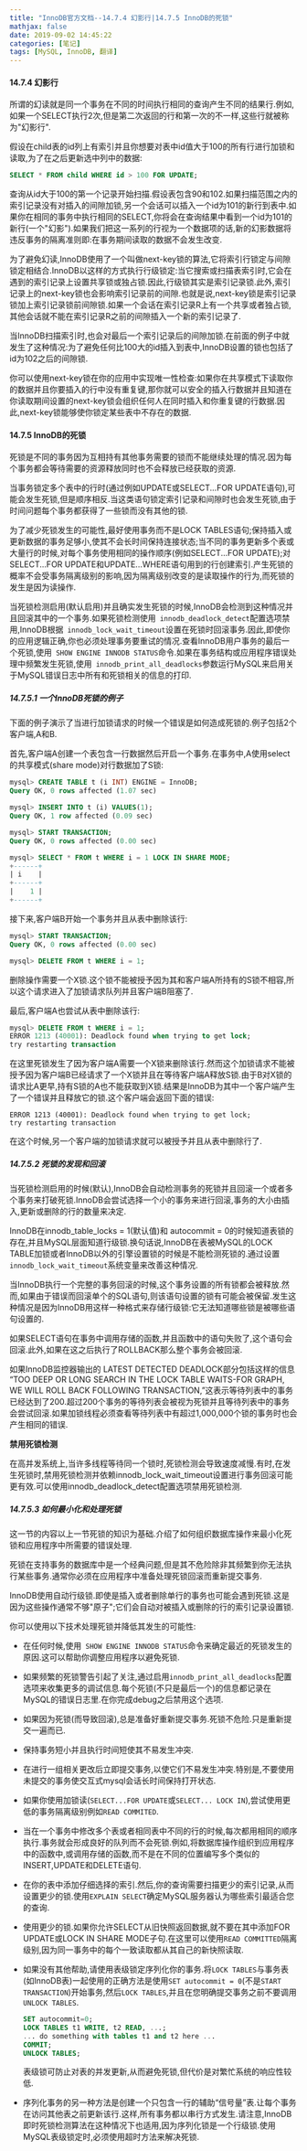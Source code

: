 ```yaml
---
title: "InnoDB官方文档--14.7.4 幻影行|14.7.5 InnoDB的死锁"
mathjax: false
date: 2019-09-02 14:45:22
categories: [笔记]
tags: [MySQL, InnoDB, 翻译]
---
```

#### 14.7.4 幻影行
所谓的幻读就是同一个事务在不同的时间执行相同的查询产生不同的结果行.例如,如果一个SELECT执行2次,但是第二次返回的行和第一次的不一样,这些行就被称为"幻影行".

假设在child表的id列上有索引并且你想要对表中id值大于100的所有行进行加锁和读取,为了在之后更新选中列中的数据:
```sql
SELECT * FROM child WHERE id > 100 FOR UPDATE;
```
查询从id大于100的第一个记录开始扫描.假设表包含90和102.如果扫描范围之内的索引记录没有对插入的间隙加锁,另一个会话可以插入一个id为101的新行到表中.如果你在相同的事务中执行相同的SELECT,你将会在查询结果中看到一个id为101的新行(一个"幻影").如果我们把这一系列的行视为一个数据项的话,新的幻影数据将违反事务的隔离准则即:在事务期间读取的数据不会发生改变.

为了避免幻读,InnoDB使用了一个叫做next-key锁的算法,它将索引行锁定与间隙锁定相结合.InnoDB以这样的方式执行行级锁定:当它搜索或扫描表索引时,它会在遇到的索引记录上设置共享锁或独占锁.因此,行级锁其实是索引记录锁.此外,索引记录上的next-key锁也会影响索引记录前的间隙.也就是说,next-key锁是索引记录锁加上索引记录锁前间隙锁.如果一个会话在索引记录R上有一个共享或者独占锁,其他会话就不能在索引记录R之前的间隙插入一个新的索引记录了.

当InnoDB扫描索引时,也会对最后一个索引记录后的间隙加锁.在前面的例子中就发生了这种情况:为了避免任何比100大的id插入到表中,InnoDB设置的锁也包括了id为102之后的间隙锁.

你可以使用next-key锁在你的应用中实现唯一性检查:如果你在共享模式下读取你的数据并且你要插入的行中没有重复键,那你就可以安全的插入行数据并且知道在你读取期间设置的next-key锁会组织任何人在同时插入和你重复键的行数据.因此,next-key锁能够使你锁定某些表中不存在的数据.
<!-- more -->
#### 14.7.5 InnoDB的死锁
死锁是不同的事务因为互相持有其他事务需要的锁而不能继续处理的情况.因为每个事务都会等待需要的资源释放同时也不会释放已经获取的资源.

当事务锁定多个表中的行时(通过例如UPDATE或SELECT...FOR UPDATE语句),可能会发生死锁,但是顺序相反.当这类语句锁定索引记录和间隙时也会发生死锁,由于时间问题每个事务都获得了一些锁而没有其他的锁.

为了减少死锁发生的可能性,最好使用事务而不是LOCK TABLES语句;保持插入或更新数据的事务足够小,使其不会长时间保持连接状态;当不同的事务更新多个表或大量行的时候,对每个事务使用相同的操作顺序(例如SELECT...FOR UPDATE);对SELECT...FOR UPDATE和UPDATE...WHERE语句用到的行创建索引.产生死锁的概率不会受事务隔离级别的影响,因为隔离级别改变的是读取操作的行为,而死锁的发生是因为读操作.

当死锁检测启用(默认启用)并且确实发生死锁的时候,InnoDB会检测到这种情况并且回滚其中的一个事务.如果死锁检测使用` innodb_deadlock_detect`配置选项禁用,InnoDB根据` innodb_lock_wait_timeout`设置在死锁时回滚事务.因此,即使你的应用逻辑正确,你也必须处理事务要重试的情况.查看InnoDB用户事务的最后一个死锁,使用` SHOW ENGINE INNODB STATUS`命令.如果在事务结构或应用程序错误处理中频繁发生死锁,使用` innodb_print_all_deadlocks`参数运行MySQL来启用关于MySQL错误日志中所有和死锁相关的信息的打印.

##### 14.7.5.1 一个InnoDB死锁的例子
下面的例子演示了当进行加锁请求的时候一个错误是如何造成死锁的.例子包括2个客户端,A和B.

首先,客户端A创建一个表包含一行数据然后开启一个事务.在事务中,A使用select的共享模式(share mode)对行数据加了S锁:
```sql
mysql> CREATE TABLE t (i INT) ENGINE = InnoDB;
Query OK, 0 rows affected (1.07 sec)

mysql> INSERT INTO t (i) VALUES(1);
Query OK, 1 row affected (0.09 sec)

mysql> START TRANSACTION;
Query OK, 0 rows affected (0.00 sec)

mysql> SELECT * FROM t WHERE i = 1 LOCK IN SHARE MODE;
+------+
| i    |
+------+
|    1 |
+------+
```

接下来,客户端B开始一个事务并且从表中删除该行:
```sql
mysql> START TRANSACTION;
Query OK, 0 rows affected (0.00 sec)

mysql> DELETE FROM t WHERE i = 1;
```

删除操作需要一个X锁.这个锁不能被授予因为其和客户端A所持有的S锁不相容,所以这个请求进入了加锁请求队列并且客户端B阻塞了.

最后,客户端A也尝试从表中删除该行:
```sql
mysql> DELETE FROM t WHERE i = 1;
ERROR 1213 (40001): Deadlock found when trying to get lock;
try restarting transaction
```

在这里死锁发生了因为客户端A需要一个X锁来删除该行.然而这个加锁请求不能被授予因为客户端B已经请求了一个X锁并且在等待客户端A释放S锁.由于B对X锁的请求比A更早,持有S锁的A也不能获取到X锁.结果是InnoDB为其中一个客户端产生了一个错误并且释放它的锁.这个客户端会返回下面的错误:
```
ERROR 1213 (40001): Deadlock found when trying to get lock;
try restarting transaction
```
在这个时候,另一个客户端的加锁请求就可以被授予并且从表中删除行了.

##### 14.7.5.2 死锁的发现和回滚
当死锁检测启用的时候(默认),InnoDB会自动检测事务的死锁并且回滚一个或者多个事务来打破死锁.InnoDB会尝试选择一个小的事务来进行回滚,事务的大小由插入,更新或删除的行的数量来决定.

InnoDB在innodb_table_locks = 1(默认值)和 autocommit = 0的时候知道表锁的存在,并且MySQL层面知道行级锁.换句话说,InnoDB在表被MySQL的LOCK TABLE加锁或者InnoDB以外的引擎设置锁的时候是不能检测死锁的.通过设置`innodb_lock_wait_timeout`系统变量来改善这种情况.

当InnoDB执行一个完整的事务回滚的时候,这个事务设置的所有锁都会被释放.然而,如果由于错误而回滚单个的SQL语句,则该语句设置的锁有可能会被保留.发生这种情况是因为InnoDB用这样一种格式来存储行级锁:它无法知道哪些锁是被哪些语句设置的.

如果SELECT语句在事务中调用存储的函数,并且函数中的语句失败了,这个语句会回滚.此外,如果在这之后执行了ROLLBACK那么整个事务会被回滚.

如果InnoDB监控器输出的 LATEST DETECTED DEADLOCK部分包括这样的信息 “TOO DEEP OR LONG SEARCH IN THE LOCK TABLE WAITS-FOR GRAPH, WE WILL ROLL BACK FOLLOWING TRANSACTION,”这表示等待列表中的事务已经达到了200.超过200个事务的等待列表会被视为死锁并且等待列表中的事务会尝试回滚.如果加锁线程必须查看等待列表中有超过1,000,000个锁的事务时也会产生相同的错误.

**禁用死锁检测**

在高并发系统上,当许多线程等待同一个锁时,死锁检测会导致速度减慢.有时,在发生死锁时,禁用死锁检测并依赖innodb_lock_wait_timeout设置进行事务回滚可能更有效.可以使用innodb_deadlock_detect配置选项禁用死锁检测.

##### 14.7.5.3 如何最小化和处理死锁
这一节的内容以上一节死锁的知识为基础.介绍了如何组织数据库操作来最小化死锁和应用程序中所需要的错误处理.

死锁在支持事务的数据库中是一个经典问题,但是其不危险除非其频繁到你无法执行某些事务.通常你必须在应用程序中准备处理死锁回滚而重新提交事务.

InnoDB使用自动行级锁.即使是插入或者删除单行的事务也可能会遇到死锁.这是因为这些操作通常不够"原子";它们会自动对被插入或删除的行的索引记录设置锁.

你可以使用以下技术处理死锁并降低其发生的可能性:
- 在任何时候,使用` SHOW ENGINE INNODB STATUS`命令来确定最近的死锁发生的原因.这可以帮助你调整应用程序以避免死锁.
- 如果频繁的死锁警告引起了关注,通过启用`innodb_print_all_deadlocks`配置选项来收集更多的调试信息.每个死锁(不只是最后一个)的信息都记录在MySQL的错误日志里.在你完成debug之后禁用这个选项.
- 如果因为死锁(而导致回滚),总是准备好重新提交事务.死锁不危险.只是重新提交一遍而已.
- 保持事务短小并且执行时间短使其不易发生冲突.
- 在进行一组相关更改后立即提交事务,以使它们不易发生冲突.特别是,不要使用未提交的事务使交互式mysql会话长时间保持打开状态.
- 如果你使用加锁读(`SELECT...FOR UPDATE`或`SELECT... LOCK IN`),尝试使用更低的事务隔离级别例如`READ COMMITED`.
- 当在一个事务中修改多个表或者相同表中不同的行的时候,每次都用相同的顺序执行.事务就会形成良好的队列而不会死锁.例如,将数据库操作组织到应用程序中的函数中,或调用存储的函数,而不是在不同的位置编写多个类似的INSERT,UPDATE和DELETE语句.
- 在你的表中添加仔细选择的索引.然后,你的查询需要扫描更少的索引记录,从而设置更少的锁.使用`EXPLAIN SELECT`确定MySQL服务器认为哪些索引最适合您的查询.
- 使用更少的锁.如果你允许SELECT从旧快照返回数据,就不要在其中添加FOR UPDATE或LOCK IN SHARE MODE子句.在这里可以使用`READ COMMITTED`隔离级别,因为同一事务中的每个一致读取都从其自己的新快照读取.
- 如果没有其他帮助,请使用表级锁定序列化你的事务.将`LOCK TABLES`与事务表(如InnoDB表)一起使用的正确方法是使用`SET autocommit = 0`(不是`START TRANSACTION`)开始事务,然后`LOCK TABLES`,并且在您明确提交事务之前不要调用`UNLOCK TABLES`.

    ```sql
    SET autocommit=0;
    LOCK TABLES t1 WRITE, t2 READ, ...;
    ... do something with tables t1 and t2 here ...
    COMMIT;
    UNLOCK TABLES;
    ```

    表级锁可防止对表的并发更新,从而避免死锁,但代价是对繁忙系统的响应性较低.

- 序列化事务的另一种方法是创建一个只包含一行的辅助“信号量”表.让每个事务在访问其他表之前更新该行.这样,所有事务都以串行方式发生.请注意,InnoDB即时死锁检测算法在这种情况下也适用,因为序列化锁是一个行级锁.使用MySQL表级锁定时,必须使用超时方法来解决死锁.
